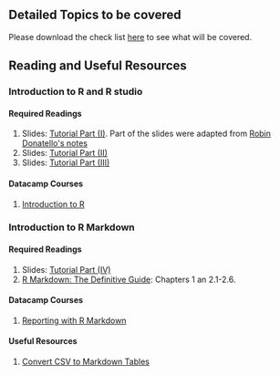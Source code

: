 ## Detailed Topics to be covered

Please download the check list [here](../checklist/intro-to-R.docx) to see what will be covered.

## Reading and Useful Resources

### Introduction to R and R studio

#### Required Readings

1. Slides: [Tutorial Part (I)](../lecture/intro-to-R_part1.pdf). Part of the slides were adapted from [Robin Donatello's notes](https://norcalbiostat.netlify.com/post/software-overview/)
2. Slides:  [Tutorial Part (II)](../lecture/intro-to-R_part2.R)
3. Slides:  [Tutorial Part (III)](../lecture/intro-to-R_part3.Rmd)

#### Datacamp Courses

1. [Introduction to R](https://www.datacamp.com/courses/free-introduction-to-r)


### Introduction to R Markdown

#### Required Readings

1. Slides:  [Tutorial Part (IV)](../lecture/intro-to-R_part4.Rmd)
2. [R Markdown: The Definitive Guide](https://bookdown.org/yihui/rmarkdown/): Chapters 1 an 2.1-2.6.

#### Datacamp Courses

1. [Reporting with R Markdown](https://www.datacamp.com/courses/reporting-with-r-markdown)

#### Useful Resources

1. [Convert CSV to Markdown Tables](https://donatstudios.com/CsvToMarkdownTable)